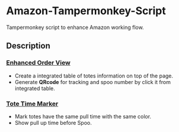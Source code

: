 # Amazon-Tampermonkey-Script
Tampermonkey script to enhance Amazon working flow.



## Description
### [Enhanced Order View](https://github.com/ethanhong/Amazon-Tampermonkey-Script/blob/main/enhanced-order-view.js)
- Create a integrated table of totes information on top of the page.
- Generate **QRcode** for tracking and spoo number by click it from integrated table.


### [Tote Time Marker](https://github.com/ethanhong/Amazon-Tampermonkey-Script/blob/main/tote-time-marker.js)
- Mark totes have the same pull time with the same color.
- Show pull up time before Spoo.
